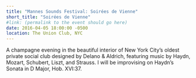 ```yaml
---
title: "Mannes Sounds Festival: Soirées de Vienne"
short_title: "Soirées de Vienne"
#link: (permalink to the event should go here)
date: 2016-04-05 18:00:00 -0500
location: The Union Club, NYC
---
```


A champagne evening in the beautiful interior of New York City’s oldest private social club designed by Delano & Aldrich, featuring music by Haydn, Mozart, Schubert, Liszt, and Strauss. I will be improvising on Haydn’s Sonata in D Major, Hob. XVI:37.
